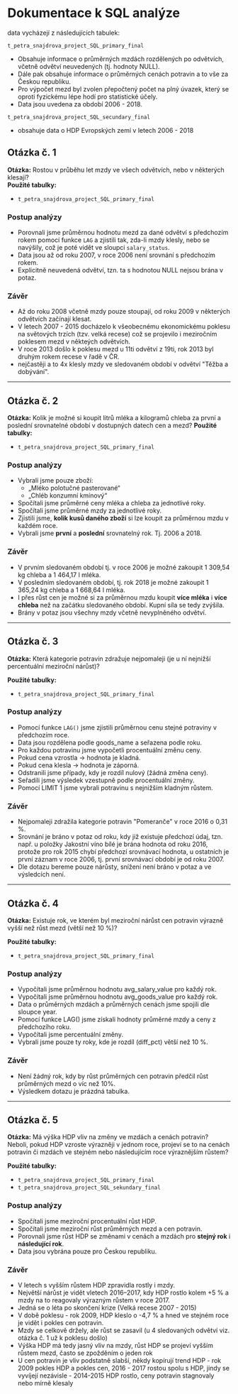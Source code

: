 
# Dokumentace k SQL analýze

data vycházejí z následujících tabulek:

`t_petra_snajdrova_project_SQL_primary_final`
 - Obsahuje informace o průměrných mzdách rozdělených po odvětvích, včetně odvětví neuvedených (tj. hodnoty NULL).
 - Dále pak obsahuje informace o průměrných cenách potravin a to vše za Českou republiku.
 - Pro výpočet mezd byl zvolen přepočtený počet na plný úvazek, který se oproti fyzickému lépe hodí
   pro statistické účely.
 - Data jsou uvedena za období 2006 - 2018.

`t_petra_snajdrova_project_SQL_secundary_final`
   - obsahuje data o HDP Evropských zemí v letech 2006 - 2018

## Otázka č. 1
**Otázka:** Rostou v průběhu let mzdy ve všech odvětvích, nebo v některých klesají?  
**Použité tabulky:**  
- `t_petra_snajdrova_project_SQL_primary_final`

### Postup analýzy
 - Porovnali jsme průměrnou hodnotu mezd za dané odvětví s předchozím rokem pomocí funkce `LAG` a zjistili tak,
   zda-li mzdy klesly, nebo se navýšily, což je poté vidět ve sloupci `salary_status`.
 - Data jsou až od roku 2007, v roce 2006 není srovnání s předchozím rokem.
 - Explicitně neuvedená odvětví, tzn. ta s hodnotou NULL nejsou brána v potaz.

### Závěr
 - Až do roku 2008 včetně mzdy pouze stoupají, od roku 2009 v některých odvětvích začínají klesat.
 - V letech 2007 - 2015 docházelo k všeobecnému ekonomickému poklesu na světových trzích (tzv. velká recese)
   což se projevilo i meziročním poklesem mezd v někteých odvětvích.
 - V roce 2013 došlo k poklesu mezd u 11ti odvětví z 19ti, rok 2013 byl druhým rokem recese v řadě v ČR.
 - nejčastěji a to 4x klesly mzdy ve sledovaném období v odvětví "Těžba a dobývání".

---

## Otázka č. 2
**Otázka:** Kolik je možné si koupit litrů mléka a kilogramů chleba za první a poslední srovnatelné období v dostupných datech cen a mezd? 
**Použité tabulky:**  
- `t_petra_snajdrova_project_SQL_primary_final`

### Postup analýzy
 - Vybrali jsme pouze zboží:  
   - „Mléko polotučné pasterované“  
   - „Chléb konzumní kmínový“  
 - Spočítali jsme průměrné ceny mléka a chleba za jednotlivé roky.  
 - Spočítali jsme průměrné mzdy za jednotlivé roky.  
 - Zjistili jsme, **kolik kusů daného zboží** si lze koupit za průměrnou mzdu v každém roce.  
 - Vybrali jsme **první** a **poslední** srovnatelný rok. Tj. 2006 a 2018.

### Závěr
 - V prvním sledovaném období tj. v roce 2006 je možné zakoupit 1 309,54 kg chleba a 1 464,17 l mléka.
 - V posledním sledovaném období, tj. rok 2018 je možné zakoupit 1 365,24 kg chleba a 1 668,64 l mléka.
 - I přes růst cen je možné si za průměrnou mzdu koupit **více mléka** i **více chleba** než na začátku sledovaného období. Kupní síla se tedy zvýšila.
 - Brány v potaz jsou všechny mzdy včetně nevyplněného odvětví.

---

## Otázka č. 3
**Otázka:** Která kategorie potravin zdražuje nejpomaleji (je u ní nejnižší percentuální meziroční nárůst)? 

**Použité tabulky:**  
- `t_petra_snajdrova_project_SQL_primary_final`

### Postup analýzy
 - Pomocí funkce `LAG()` jsme zjistili průměrnou cenu stejné potraviny v předchozím roce.
 - Data jsou rozdělena podle goods_name a seřazena podle roku.
 - Pro každou potravinu jsme vypočetli procentuální změnu ceny.
 - Pokud cena vzrostla → hodnota je kladná.
 - Pokud cena klesla → hodnota je záporná.
 - Odstranili jsme případy, kdy je rozdíl nulový (žádná změna ceny).
 - Seřadili jsme výsledek vzestupně podle procentuální změny.
 - Pomocí LIMIT 1 jsme vybrali potravinu s nejnižším kladným růstem.

### Závěr
 - Nejpomaleji zdražila kategorie potravin "Pomeranče" v roce 2016 o 0,31 %.
 - Srovnání je bráno v potaz od roku, kdy již existuje předchozí údaj, tzn. např. u položky Jakostní víno bílé je brána hodnota od roku 2016, protože pro rok 2015 chybí předchozí srovnávací hodnota, u ostatních je první záznam v roce 2006, tj. první srovnávací období je od roku 2007.
 - Dle dotazu bereme pouze nárůsty, snížení není bráno v potaz a ve výsledcích není.

---

## Otázka č. 4
**Otázka:** Existuje rok, ve kterém byl meziroční nárůst cen potravin výrazně vyšší než růst mezd (větší než 10 %)?

**Použité tabulky:**
- `t_petra_snajdrova_project_SQL_primary_final`

### Postup analýzy
 - Vypočítali jsme průměrnou hodnotu avg_salary_value pro každý rok.
 - Vypočítali jsme průměrnou hodnotu avg_goods_value pro každý rok.
 - Data o průměrných mzdách a průměrných cenách jsme spojili dle sloupce year.
 - Pomocí funkce LAG() jsme získali hodnoty průměrné mzdy a ceny z předchozího roku.
 - Vypočítali jsme percentuální změny.
 - Vybrali jsme pouze ty roky, kde je rozdíl (diff_pct) větší než 10 %.

### Závěr
 - Není žádný rok, kdy by růst průměrných cen potravin předčil růst průměrných mezd o víc než 10%.
 - Výsledkem dotazu je prázdná tabulka.

---

## Otázka č. 5
**Otázka:** Má výška HDP vliv na změny ve mzdách a cenách potravin? Neboli, pokud HDP vzroste výrazněji v jednom roce, projeví se to na cenách potravin či mzdách ve stejném nebo následujícím roce výraznějším růstem?

**Použité tabulky:**
- `t_petra_snajdrova_project_SQL_primary_final`
- `t_petra_snajdrova_project_SQL_sekundary_final`

### Postup analýzy
 - Spočítali jsme meziroční procentuální růst HDP.
 - Spočítali jsme meziroční růst průměrných mezd a cen potravin.
 - Porovnali jsme růst HDP se změnami v cenách a mzdách pro **stejný rok** i **následující rok**.
 - Data jsou vybrána pouze pro Českou republiku.

### Závěr
 - V letech s vyšším růstem HDP zpravidla rostly i mzdy.
 - Největší nárůst je vidět vletech 2016–2017, kdy HDP rostlo kolem +5 % a mzdy na to reagovaly výrazným růstem v roce 2017.
 - Jedná se o léta po skončení krize (Velká recese 2007 - 2015)
 - V době poklesu - rok 2009, HDP kleslo o -4,7 % a hned ve stejném roce je vidět i pokles cen potravin.
 - Mzdy se celkově držely, ale růst se zasavil (u 4 sledovaných odvětví viz. otázka č. 1 už k poklesu došlo)
 - Výška HDP má tedy jasný vliv na mzdy, růst HDP se projeví vyšším růstem mezd, často se zpožděním o jeden rok
 - U cen potravin je vliv podstatně slabší, někdy kopírují trend HDP  - rok 2009 pokles HDP a pokles cen, 2016 - 2017 rostou spolu s HDP,
   jindy se vyvíjejí nezávisle - 2014-2015 HDP rostlo, ceny potravin stagnovaly nebo mírně klesaly 




